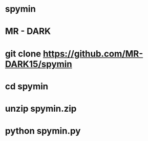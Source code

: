 # spymin
# MR - DARK

# git clone https://github.com/MR-DARK15/spymin
# cd spymin
# unzip spymin.zip
# python spymin.py
